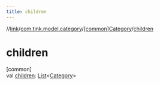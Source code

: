 ```yaml
---
title: children
---
```

//[link](../../../index.html)/[com.tink.model.category](../index.html)/[[common]Category](index.html)/[children](children.html)



# children



[common]\
val [children](children.html): [List](https://kotlinlang.org/api/latest/jvm/stdlib/kotlin.collections/-list/index.html)&lt;[Category](index.html)&gt;




